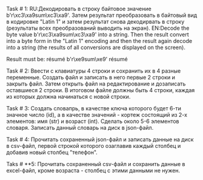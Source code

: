 Task # 1:
RU:Декодировать в строку байтовое значение b'r\xc3\xa9sum\xc3\xa9'. Затем результат преобразовать в байтовый вид в кодировке "Latin 1" и затем результат снова декодирвать в строку (результаты всех преобразований выводить на экран).
EN:Decode the byte value b'r\xc3\xa9sum\xc3\xa9' into a string. Then the result convert into a byte form in the "Latin 1" encoding and then the result again decode into a string (the results of all conversions are displayed on the screen).

Result must be:
résumé
b'r\xe9sum\xe9'
résumé


Task # 2:
Ввести с клавиатуры 4 строки и сохранить их в 4 разные переменные. Создать файл и записать в него первые 2 строки и закрыть файл. Затем открыть файл на редактирование и дозаписать оставшиеся 2 строки. В итоговом файле должны быть 4 строки, каждая из которых должна начинаться с новой строки.

Task # 3:
Создать словапрь, в качестве ключа которого будет 6-ти значное число (id), а в качестве значений - кортеж состоящий из 2-х элементов: имя (str) и возраст (int). Сделать около 5-6 элементов словаря. Записать данный словарь на диск в json-файл.

Task # 4:
Прочитать сохраненный json-файл и записать данные на диск в csv-файл, первой строкой которого озаглавив каждый столбец и добавив новый столбец "телефон".

Taks # **5:
Прочитать сохраненный csv-файл и сохранить данные в excel-файл, кроме возраста - столбец с этими данными не нужен.
